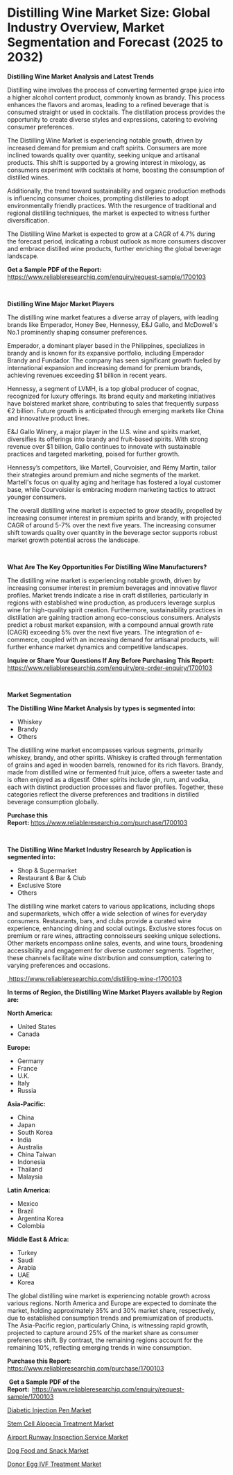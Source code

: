 <p><h1>Distilling Wine Market Size: Global Industry Overview, Market Segmentation and Forecast (2025 to 2032)</h1></p><p><strong>Distilling Wine Market Analysis and Latest Trends</strong></p>
<p><p>Distilling wine involves the process of converting fermented grape juice into a higher alcohol content product, commonly known as brandy. This process enhances the flavors and aromas, leading to a refined beverage that is consumed straight or used in cocktails. The distillation process provides the opportunity to create diverse styles and expressions, catering to evolving consumer preferences.</p><p>The Distilling Wine Market is experiencing notable growth, driven by increased demand for premium and craft spirits. Consumers are more inclined towards quality over quantity, seeking unique and artisanal products. This shift is supported by a growing interest in mixology, as consumers experiment with cocktails at home, boosting the consumption of distilled wines.</p><p>Additionally, the trend toward sustainability and organic production methods is influencing consumer choices, prompting distilleries to adopt environmentally friendly practices. With the resurgence of traditional and regional distilling techniques, the market is expected to witness further diversification.</p><p>The Distilling Wine Market is expected to grow at a CAGR of 4.7% during the forecast period, indicating a robust outlook as more consumers discover and embrace distilled wine products, further enriching the global beverage landscape.</p></p>
<p><strong>Get a Sample PDF of the Report:&nbsp;</strong> <a href="https://www.reliableresearchiq.com/enquiry/request-sample/1700103?utm_campaign=1896&utm_medium=2&utm_source=Github&utm_content=ia&utm_term=09012025&utm_id=distilling-wine">https://www.reliableresearchiq.com/enquiry/request-sample/1700103</a></p>
<p>&nbsp;</p>
<p><strong>Distilling Wine Major Market Players</strong></p>
<p><p>The distilling wine market features a diverse array of players, with leading brands like Emperador, Honey Bee, Hennessy, E&J Gallo, and McDowell's No.1 prominently shaping consumer preferences. </p><p>Emperador, a dominant player based in the Philippines, specializes in brandy and is known for its expansive portfolio, including Emperador Brandy and Fundador. The company has seen significant growth fueled by international expansion and increasing demand for premium brands, achieving revenues exceeding $1 billion in recent years.</p><p>Hennessy, a segment of LVMH, is a top global producer of cognac, recognized for luxury offerings. Its brand equity and marketing initiatives have bolstered market share, contributing to sales that frequently surpass €2 billion. Future growth is anticipated through emerging markets like China and innovative product lines.</p><p>E&J Gallo Winery, a major player in the U.S. wine and spirits market, diversifies its offerings into brandy and fruit-based spirits. With strong revenue over $1 billion, Gallo continues to innovate with sustainable practices and targeted marketing, poised for further growth.</p><p>Hennessy’s competitors, like Martell, Courvoisier, and Rémy Martin, tailor their strategies around premium and niche segments of the market. Martell's focus on quality aging and heritage has fostered a loyal customer base, while Courvoisier is embracing modern marketing tactics to attract younger consumers.</p><p>The overall distilling wine market is expected to grow steadily, propelled by increasing consumer interest in premium spirits and brandy, with projected CAGR of around 5-7% over the next five years. The increasing consumer shift towards quality over quantity in the beverage sector supports robust market growth potential across the landscape.</p></p>
<p>&nbsp;</p>
<p><strong>What Are The Key Opportunities For Distilling Wine Manufacturers?</strong></p>
<p><p>The distilling wine market is experiencing notable growth, driven by increasing consumer interest in premium beverages and innovative flavor profiles. Market trends indicate a rise in craft distilleries, particularly in regions with established wine production, as producers leverage surplus wine for high-quality spirit creation. Furthermore, sustainability practices in distillation are gaining traction among eco-conscious consumers. Analysts predict a robust market expansion, with a compound annual growth rate (CAGR) exceeding 5% over the next five years. The integration of e-commerce, coupled with an increasing demand for artisanal products, will further enhance market dynamics and competitive landscapes.</p></p>
<p><strong>Inquire or Share Your Questions If Any Before Purchasing This Report:</strong> <a href="https://www.reliableresearchiq.com/enquiry/pre-order-enquiry/1700103?utm_campaign=1896&utm_medium=2&utm_source=Github&utm_content=ia&utm_term=09012025&utm_id=distilling-wine">https://www.reliableresearchiq.com/enquiry/pre-order-enquiry/1700103</a></p>
<p>&nbsp;</p>
<p><strong>Market Segmentation</strong></p>
<p><strong>The Distilling Wine Market Analysis by types is segmented into:</strong></p>
<p><ul><li>Whiskey</li><li>Brandy</li><li>Others</li></ul></p>
<p><p>The distilling wine market encompasses various segments, primarily whiskey, brandy, and other spirits. Whiskey is crafted through fermentation of grains and aged in wooden barrels, renowned for its rich flavors. Brandy, made from distilled wine or fermented fruit juice, offers a sweeter taste and is often enjoyed as a digestif. Other spirits include gin, rum, and vodka, each with distinct production processes and flavor profiles. Together, these categories reflect the diverse preferences and traditions in distilled beverage consumption globally.</p></p>
<p><strong>Purchase this Report:&nbsp;</strong><a href="https://www.reliableresearchiq.com/purchase/1700103?utm_campaign=1896&utm_medium=2&utm_source=Github&utm_content=ia&utm_term=09012025&utm_id=distilling-wine">https://www.reliableresearchiq.com/purchase/1700103</a></p>
<p>&nbsp;</p>
<p><strong>The Distilling Wine Market Industry Research by Application is segmented into:</strong></p>
<p><ul><li>Shop & Supermarket</li><li>Restaurant & Bar & Club</li><li>Exclusive Store</li><li>Others</li></ul></p>
<p><p>The distilling wine market caters to various applications, including shops and supermarkets, which offer a wide selection of wines for everyday consumers. Restaurants, bars, and clubs provide a curated wine experience, enhancing dining and social outings. Exclusive stores focus on premium or rare wines, attracting connoisseurs seeking unique selections. Other markets encompass online sales, events, and wine tours, broadening accessibility and engagement for diverse customer segments. Together, these channels facilitate wine distribution and consumption, catering to varying preferences and occasions.</p></p>
<p><a href="https://www.reliableresearchiq.com/distilling-wine-r1700103?utm_campaign=1896&utm_medium=2&utm_source=Github&utm_content=ia&utm_term=09012025&utm_id=distilling-wine">&nbsp;https://www.reliableresearchiq.com/distilling-wine-r1700103</a></p>
<p><strong>In terms of Region, the Distilling Wine Market Players available by Region are:</strong></p>
<p>
    <p> <strong> North America: </strong>
        <ul>
            <li>United States</li>
            <li>Canada</li>
        </ul>
        </p> 
    <p> <strong> Europe: </strong>
        <ul>
            <li>Germany</li>
            <li>France</li>
            <li>U.K.</li>
            <li>Italy</li>
            <li>Russia</li>
        </ul>
        </p> 
    <p> <strong> Asia-Pacific: </strong>
        <ul>
            <li>China</li>
            <li>Japan</li>
            <li>South Korea</li>
            <li>India</li>
            <li>Australia</li>
            <li>China Taiwan</li>
            <li>Indonesia</li>
            <li>Thailand</li>
            <li>Malaysia</li>
        </ul>
        </p> 
    <p> <strong> Latin America: </strong>
        <ul>
            <li>Mexico</li>
            <li>Brazil</li>
            <li>Argentina Korea</li>
            <li>Colombia</li>
        </ul>
        </p> 
    <p> <strong> Middle East & Africa: </strong>
        <ul>
            <li>Turkey</li>
            <li>Saudi</li>
            <li>Arabia</li>
            <li>UAE</li>
            <li>Korea</li>
        </ul>
    </p>
    </p>
<p><p>The global distilling wine market is experiencing notable growth across various regions. North America and Europe are expected to dominate the market, holding approximately 35% and 30% market share, respectively, due to established consumption trends and premiumization of products. The Asia-Pacific region, particularly China, is witnessing rapid growth, projected to capture around 25% of the market share as consumer preferences shift. By contrast, the remaining regions account for the remaining 10%, reflecting emerging trends in wine consumption.</p></p>
<p><strong>Purchase this Report: </strong><a href="https://www.reliableresearchiq.com/purchase/1700103?utm_campaign=1896&utm_medium=2&utm_source=Github&utm_content=ia&utm_term=09012025&utm_id=distilling-wine">https://www.reliableresearchiq.com/purchase/1700103</a></p>
<p>&nbsp;<strong>Get a Sample PDF of the Report:&nbsp;&nbsp;</strong><a href="https://www.reliableresearchiq.com/enquiry/request-sample/1700103?utm_campaign=1896&utm_medium=2&utm_source=Github&utm_content=ia&utm_term=09012025&utm_id=distilling-wine">https://www.reliableresearchiq.com/enquiry/request-sample/1700103</a></p>
<p><strong></strong></p>
<p><p><a href="https://www.linkedin.com/pulse/global-diabetic-injection-pen-market-trends-innovations-forward-looking-mv08f?utm_campaign=1896&utm_medium=2&utm_source=Github&utm_content=ia&utm_term=09012025&utm_id=distilling-wine">Diabetic Injection Pen Market</a></p><p><a href="https://www.linkedin.com/pulse/revenue-generation-insights-stem-cell-alopecia-treatment-market-hwh3f?utm_campaign=1896&utm_medium=2&utm_source=Github&utm_content=ia&utm_term=09012025&utm_id=distilling-wine">Stem Cell Alopecia Treatment Market</a></p><p><a href="https://www.linkedin.com/pulse/airport-runway-inspection-service-demand-sales-growth-forecasts-ljw4f?utm_campaign=1896&utm_medium=2&utm_source=Github&utm_content=ia&utm_term=09012025&utm_id=distilling-wine">Airport Runway Inspection Service Market</a></p><p><a href="https://www.linkedin.com/pulse/dog-food-snack-market-research-report-exploring-size-revenue-ul08f?utm_campaign=1896&utm_medium=2&utm_source=Github&utm_content=ia&utm_term=09012025&utm_id=distilling-wine">Dog Food and Snack Market</a></p><p><a href="https://www.linkedin.com/pulse/in-depth-analysis-donor-egg-ivf-treatment-market-size-share-2ztxf?utm_campaign=1896&utm_medium=2&utm_source=Github&utm_content=ia&utm_term=09012025&utm_id=distilling-wine">Donor Egg IVF Treatment Market</a></p></p>